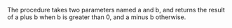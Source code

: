 The procedure takes two parameters named a and b, and returns the result of a plus b when b is greater than 0, and a minus b otherwise.
